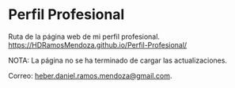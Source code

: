 # Perfil Profesional

Ruta de la página web de mi perfil profesional.
https://HDRamosMendoza.github.io/Perfil-Profesional/


NOTA: La página no se ha terminado de cargar las actualizaciones. 

Correo: heber.daniel.ramos.mendoza@gmail.com.


